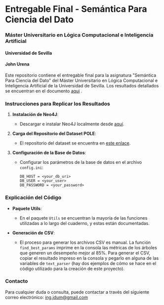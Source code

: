 # Entregable Final - Semántica Para Ciencia del Dato
### Máster Universitario en Lógica Computacional e Inteligencia Artificial
#### Universidad de Sevilla
#### John Urena

Este repositorio contiene el entregable final para la asignatura "Semántica Para Ciencia del Dato" del Máster Universitario en Lógica Computacional e Inteligencia Artificial de la Universidad de Sevilla. Los resultados detallados se encuentran en el documento [aqui](Proyecto_final_Semantica_para_la_ciencia_del_dato.pdf)
.

### Instrucciones para Replicar los Resultados

1. **Instalación de Neo4J**:
   - Descargar e instalar Neo4J localmente desde [aquí](https://neo4j.com/download/neo4j-desktop/?edition=desktop&flavour=unix&release=1.5.9&offline=true&utm_medium=PaidSearch&utm_source=google&utm_campaign=GDB&utm_content=EMEA-X-Conversion-GDB-Text&utm_term=download%20neo4j&gclid=CjwKCAiA44OtBhAOEiwAj4gpOZuCYOG4BW1OJ-csGU3n9ijq9BZ_wMzLCe1qFFfYxBXPU642Ff9AOxoCUesQAvD_BwE).

2. **Carga del Repositorio del Dataset POLE**:
   - El repositorio del dataset se encuentra en [este enlace](https://github.com/neo4j-graph-examples/pole).

3. **Configuración de la Base de Datos**:
   - Configurar los parámetros de la base de datos en el archivo `config.ini`:
     ```
     DB_HOST = <your_db_uri>
     DB_USER = <your_user>
     DB_PASSWORD = <your_password>
     ```

### Explicación del Código

- **Paquete Utils**:
  - En el paquete `Utils` se encuentran la mayoría de las funciones utilizadas a lo largo del cuaderno, y estas están documentadas.

- **Generación de CSV**:
  - El proceso para generar los archivos CSV es manual. La función `find_best_params` imprime en la consola las métricas de los árboles que generen un desempeño mejor al 85%. Para generar el CSV, copiar el resultado impreso en la consola y pegarlo en alguna de las variables de `text_parser` (hay dos ejemplos de cómo se hace en el código utilizado para la creación de este proyecto).

### Contacto

Para cualquier duda o consulta, puede contactar a través del siguiente correo electrónico: ing.jdum@gmail.com
